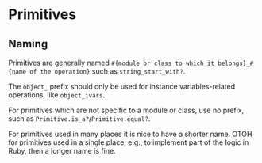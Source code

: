 # Primitives

## Naming

Primitives are generally named `#{module or class to which it belongs}_#{name of the operation}` such as `string_start_with?`.

The `object_` prefix should only be used for instance variables-related operations, like `object_ivars`.

For primitives which are not specific to a module or class, use no prefix, such as `Primitive.is_a?`/`Primitive.equal?`.

For primitives used in many places it is nice to have a shorter name.
OTOH for primitives used in a single place, e.g., to implement part of the logic in Ruby, then a longer name is fine.
